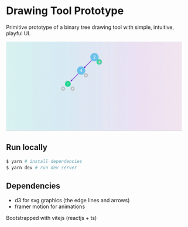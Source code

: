 # Drawing Tool Prototype

Primitive prototype of a binary tree drawing tool with simple, intuitive, playful UI.

<img src="drawing-tool-binary-tree.gif" width="480" />

## Run locally

```bash
$ yarn # install dependencies
$ yarn dev # run dev server
```

## Dependencies

- d3 for svg graphics (the edge lines and arrows)
- framer motion for animations

Bootstrapped with vitejs (reactjs + ts) 
